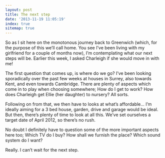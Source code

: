 ```yaml
---
layout: post
title: The next step
date: '2013-11-19 11:05:19'
index: true
sitemap: true
---
```


<p>So as I sit here on the monotonous journey back to Greenwich (which, for the purpose of this we&rsquo;ll call home. You see I&rsquo;ve been living with my girlfriend for a couple of months now), I&rsquo;m contemplating what our next steps will be. Earlier this week, I asked Charleigh if she would move in with me!</p>
<p>The first question that comes up, is where do we go? I&rsquo;ve been looking sporadically over the past few weeks at houses in Surrey, also towards Kent, and even towards Cambridge. There are plenty of aspects which come in to play when choosing somewhere; How do I get to work? How does Charleigh get Ellie (her daughter) to nursery? All sorts. </p>
<p>Following on from that, we then have to looks at what&rsquo;s affordable&hellip; I&rsquo;m ideally aiming for a 3 bed house, garden, drive and garage would be ideal. But then, there&rsquo;s plenty of time to look at all this. We&rsquo;ve set ourselves a target date of April 2012, so there&rsquo;s no rush. </p>
<p>No doubt I definitely have to question some of the more important aspects here too; Which TV do I buy? How shall we furnish the place? Which sound system do I want?</p>
<p>Really. I can&rsquo;t wait for the next step.</p>
